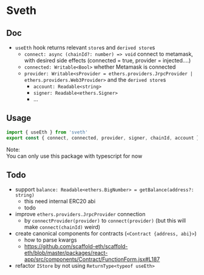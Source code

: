 # Sveth

## Doc
- `useEth` hook returns relevant `store`s and `derived store`s
  - `connect: async (chainId?: number) => void` connect to metamask, with desired side effects (connected = true, provider = injected....)
  - `connected: Writable<Bool>` whether Metamask is connected 
  - `provider: Writable<sProvider = ethers.providers.JrpcProvider | ethers.providers.Web3Provider>` and the `derived store`s
    - `account: Readable<string>`
    - `signer: Readable<ethers.Signer>`
    - ...

## Usage
```ts
import { useEth } from 'sveth'
export const { connect, connected, provider, signer, chainId, account } = useEth()
```

Note: \
You can only use this package with typescript for now

## Todo
- support `balance: Readable<ethers.BigNumber> = getBalance(address?: string)`
  - this need internal ERC20 abi
  - todo 
- improve `ethers.providers.JrpcProvider` connection
  -  by `connectProvider(provider)` to `connect(provider)` (but this will make `connect(chainId)` weird)
- create canonical components for contracts (`<Contract {address, abi}>`)
  - how to parse kwargs
  - https://github.com/scaffold-eth/scaffold-eth/blob/master/packages/react-app/src/components/Contract/FunctionForm.jsx#L187
- refactor `IStore` by not using `ReturnType<typeof useEth>` 